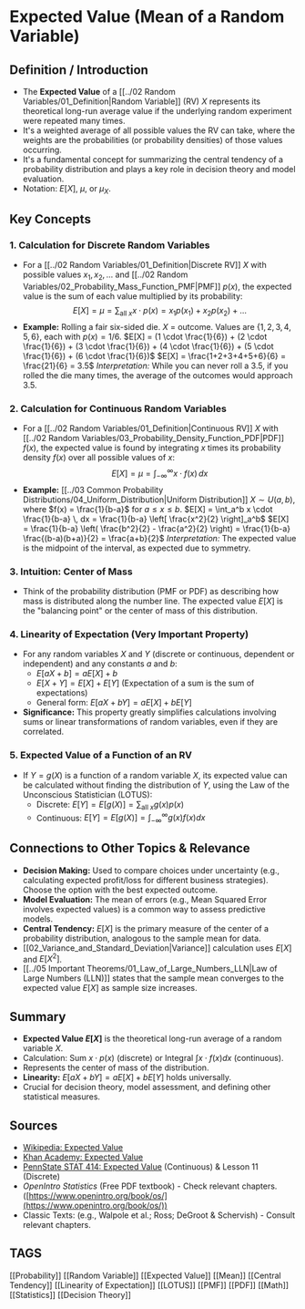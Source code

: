 # Expected Value (Mean of a Random Variable)

## Definition / Introduction
*   The **Expected Value** of a [[../02 Random Variables/01_Definition|Random Variable]] (RV) $X$ represents its theoretical long-run average value if the underlying random experiment were repeated many times.
*   It's a weighted average of all possible values the RV can take, where the weights are the probabilities (or probability densities) of those values occurring.
*   It's a fundamental concept for summarizing the central tendency of a probability distribution and plays a key role in decision theory and model evaluation.
*   Notation: $E[X]$, $\mu$, or $\mu_X$.

## Key Concepts

### 1. Calculation for Discrete Random Variables
*   For a [[../02 Random Variables/01_Definition|Discrete RV]] $X$ with possible values $x_1, x_2, ...$ and [[../02 Random Variables/02_Probability_Mass_Function_PMF|PMF]] $p(x)$, the expected value is the sum of each value multiplied by its probability:
    $$ E[X] = \mu = \sum_{\text{all } x} x \cdot p(x) = x_1 p(x_1) + x_2 p(x_2) + \dots $$
*   **Example:** Rolling a fair six-sided die. $X$ = outcome. Values are $\{1, 2, 3, 4, 5, 6\}$, each with $p(x) = 1/6$.
    $E[X] = (1 \cdot \frac{1}{6}) + (2 \cdot \frac{1}{6}) + (3 \cdot \frac{1}{6}) + (4 \cdot \frac{1}{6}) + (5 \cdot \frac{1}{6}) + (6 \cdot \frac{1}{6})$
    $E[X] = \frac{1+2+3+4+5+6}{6} = \frac{21}{6} = 3.5$
    *Interpretation:* While you can never roll a 3.5, if you rolled the die many times, the average of the outcomes would approach 3.5.

### 2. Calculation for Continuous Random Variables
*   For a [[../02 Random Variables/01_Definition|Continuous RV]] $X$ with [[../02 Random Variables/03_Probability_Density_Function_PDF|PDF]] $f(x)$, the expected value is found by integrating $x$ times its probability density $f(x)$ over all possible values of $x$:
    $$ E[X] = \mu = \int_{-\infty}^{\infty} x \cdot f(x) \, dx $$
*   **Example:** [[../03 Common Probability Distributions/04_Uniform_Distribution|Uniform Distribution]] $X \sim U(a, b)$, where $f(x) = \frac{1}{b-a}$ for $a \le x \le b$.
    $E[X] = \int_a^b x \cdot \frac{1}{b-a} \, dx = \frac{1}{b-a} \left[ \frac{x^2}{2} \right]_a^b$
    $E[X] = \frac{1}{b-a} \left( \frac{b^2}{2} - \frac{a^2}{2} \right) = \frac{1}{b-a} \frac{(b-a)(b+a)}{2} = \frac{a+b}{2}$
    *Interpretation:* The expected value is the midpoint of the interval, as expected due to symmetry.

### 3. Intuition: Center of Mass
*   Think of the probability distribution (PMF or PDF) as describing how mass is distributed along the number line. The expected value $E[X]$ is the "balancing point" or the center of mass of this distribution.

### 4. Linearity of Expectation (Very Important Property)
*   For any random variables $X$ and $Y$ (discrete or continuous, dependent or independent) and any constants $a$ and $b$:
    *   $E[aX + b] = aE[X] + b$
    *   $E[X + Y] = E[X] + E[Y]$ (Expectation of a sum is the sum of expectations)
    *   General form: $E[aX + bY] = aE[X] + bE[Y]$
*   **Significance:** This property greatly simplifies calculations involving sums or linear transformations of random variables, even if they are correlated.

### 5. Expected Value of a Function of an RV
*   If $Y = g(X)$ is a function of a random variable $X$, its expected value can be calculated without finding the distribution of $Y$, using the Law of the Unconscious Statistician (LOTUS):
    *   Discrete: $E[Y] = E[g(X)] = \sum_{\text{all } x} g(x) p(x)$
    *   Continuous: $E[Y] = E[g(X)] = \int_{-\infty}^{\infty} g(x) f(x) dx$

## Connections to Other Topics & Relevance
*   **Decision Making:** Used to compare choices under uncertainty (e.g., calculating expected profit/loss for different business strategies). Choose the option with the best expected outcome.
*   **Model Evaluation:** The mean of errors (e.g., Mean Squared Error involves expected values) is a common way to assess predictive models.
*   **Central Tendency:** $E[X]$ is the primary measure of the center of a probability distribution, analogous to the sample mean for data.
*   [[02_Variance_and_Standard_Deviation|Variance]] calculation uses $E[X]$ and $E[X^2]$.
*   [[../05 Important Theorems/01_Law_of_Large_Numbers_LLN|Law of Large Numbers (LLN)]] states that the sample mean converges to the expected value $E[X]$ as sample size increases.

## Summary
*   **Expected Value $E[X]$** is the theoretical long-run average of a random variable $X$.
*   Calculation: Sum $x \cdot p(x)$ (discrete) or Integral $\int x \cdot f(x) dx$ (continuous).
*   Represents the center of mass of the distribution.
*   **Linearity:** $E[aX + bY] = aE[X] + bE[Y]$ holds universally.
*   Crucial for decision theory, model assessment, and defining other statistical measures.

## Sources
*   [Wikipedia: Expected Value](https://en.wikipedia.org/wiki/Expected_value)
*   [Khan Academy: Expected Value](https://www.khanacademy.org/math/statistics-probability/random-variables-stats-library/expected-value-library/v/expected-value-of-a-discrete-random-variable)
*   [PennState STAT 414: Expected Value](https://online.stat.psu.edu/stat414/lesson/19) (Continuous) & Lesson 11 (Discrete)
*   *OpenIntro Statistics* (Free PDF textbook) - Check relevant chapters. ([https://www.openintro.org/book/os/](https://www.openintro.org/book/os/))
*   Classic Texts: (e.g., Walpole et al.; Ross; DeGroot & Schervish) - Consult relevant chapters.

## TAGS
[[Probability]] [[Random Variable]] [[Expected Value]] [[Mean]] [[Central Tendency]] [[Linearity of Expectation]] [[LOTUS]] [[PMF]] [[PDF]] [[Math]] [[Statistics]] [[Decision Theory]]